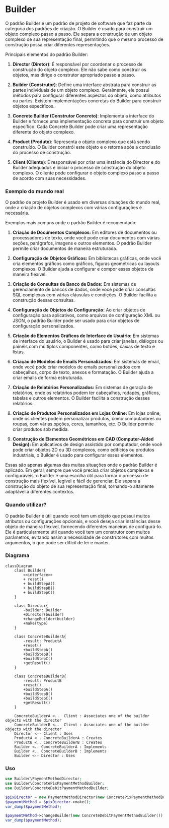 # Builder
O padrão Builder é um padrão de projeto de software que faz parte da categoria dos padrões de criação. O Builder é usado para construir um objeto complexo passo a passo. Ele separa a construção de um objeto complexo de sua representação final, permitindo que o mesmo processo de construção possa criar diferentes representações.

Principais elementos do padrão Builder:
1. **Director (Diretor)**: É responsável por coordenar o processo de construção do objeto complexo. Ele não sabe como construir os objetos, mas dirige o construtor apropriado passo a passo.

2. **Builder (Construtor)**: Define uma interface abstrata para construir as partes individuais de um objeto complexo. Geralmente, ele possui métodos para configurar diferentes aspectos do objeto, como atributos ou partes. Existem implementações concretas do Builder para construir objetos específicos.

3. **Concrete Builder (Construtor Concreto)**: Implementa a interface do Builder e fornece uma implementação concreta para construir um objeto específico. Cada Concrete Builder pode criar uma representação diferente do objeto complexo.

4. **Product (Produto)**: Representa o objeto complexo que está sendo construído. O Builder constrói este objeto e o retorna após a conclusão do processo de construção.

5. **Client (Cliente)**: É responsável por criar uma instância do Director e do Builder adequados e iniciar o processo de construção do objeto complexo. O cliente pode configurar o objeto complexo passo a passo de acordo com suas necessidades.

### Exemplo do mundo real
O padrão de projeto Builder é usado em diversas situações do mundo real, onde a criação de objetos complexos com várias configurações é necessária.

Exemplos mais comuns onde o padrão Builder é recomendado:

1. **Criação de Documentos Complexos:** Em editores de documentos ou processadores de texto, onde você pode criar documentos com várias seções, parágrafos, imagens e outros elementos. O padrão Builder permite criar documentos de maneira estruturada.

2. **Configuração de Objetos Gráficos:** Em bibliotecas gráficas, onde você cria elementos gráficos como gráficos, figuras geométricas ou layouts complexos. O Builder ajuda a configurar e compor esses objetos de maneira flexível.

3. **Criação de Consultas de Banco de Dados:** Em sistemas de gerenciamento de bancos de dados, onde você pode criar consultas SQL complexas com várias cláusulas e condições. O Builder facilita a construção dessas consultas.

4. **Configuração de Objetos de Configuração:** Ao criar objetos de configuração para aplicativos, como arquivos de configuração XML ou JSON, o padrão Builder pode ser usado para criar objetos de configuração personalizados.

5. **Criação de Elementos Gráficos de Interface do Usuário:** Em sistemas de interface do usuário, o Builder é usado para criar janelas, diálogos ou painéis com múltiplos componentes, como botões, caixas de texto e listas.

6. **Criação de Modelos de Emails Personalizados:** Em sistemas de email, onde você pode criar modelos de emails personalizados com cabeçalhos, corpo de texto, anexos e formatação. O Builder ajuda a criar emails de forma estruturada.

7. **Criação de Relatórios Personalizados:** Em sistemas de geração de relatórios, onde os relatórios podem ter cabeçalhos, rodapés, gráficos, tabelas e outros elementos. O Builder facilita a construção desses relatórios.

8. **Criação de Produtos Personalizados em Lojas Online:** Em lojas online, onde os clientes podem personalizar produtos, como computadores ou roupas, com várias opções, cores, tamanhos, etc. O Builder permite criar produtos sob medida.

9. **Construção de Elementos Geométricos em CAD (Computer-Aided Design):** Em aplicativos de design assistido por computador, onde você pode criar objetos 2D ou 3D complexos, como edifícios ou produtos industriais, o Builder é usado para configurar esses elementos.

Essas são apenas algumas das muitas situações onde o padrão Builder é aplicado. Em geral, sempre que você precisa criar objetos complexos e configuráveis, o Builder é uma escolha útil para tornar o processo de construção mais flexível, legível e fácil de gerenciar. Ele separa a construção do objeto de sua representação final, tornando-o altamente adaptável a diferentes contextos.

### Quando utilizar?
O padrão Builder é útil quando você tem um objeto que possui muitos atributos ou configurações opcionais, e você deseja criar instâncias desse objeto de maneira flexível, fornecendo diferentes maneiras de configurá-lo. Ele é particularmente útil quando você tem um construtor com muitos parâmetros, evitando assim a necessidade de construtores com muitos argumentos, o que pode ser difícil de ler e manter.

### Diagrama
```mermaid
classDiagram
    class Builder{
        <<interface>>
        + reset()
        + buildStepA()
        + buildStepB()
        + buildStepC()
    }

    class Director{
        -builder: Builder
        +Director(builder)
        +changeBuilder(builder)
        +make(type)
    }

    class ConcreteBuilderA{
        -result: ProductA
        +reset()
        +buildStepA()
        +buildStepB()
        +buildStepC()
        +getResult()
    }

    class ConcreteBuilderB{
        -result: ProductB
        +reset()
        +buildStepA()
        +buildStepB()
        +buildStepC()
        +getResult()
    }

    ConcreteBuilderA <..  Client : Associates one of the builder objects with the director
    ConcreteBuilderB <..  Client : Associates one of the builder objects with the director
    Director <-- Client : Uses
    ProductA <.. ConcreteBuilderA : Creates
    ProductB <.. ConcreteBuilderB : Creates
    Builder <.. ConcreteBuilderA : Implements
    Builder <.. ConcreteBuilderB : Implements
    Builder <-- Director : Uses
```

### Uso
```php
use Builder\PaymentMethodDirector;
use Builder\ConcretePixPaymentMethodBuilder;
use Builder\ConcreteDebitPaymentMethodBuilder;

$pixDirector = new PaymentMethodDirector(new ConcretePixPaymentMethodBuilder());
$paymentMethod = $pixDirector->make();
var_dump($paymentMethod);

$paymentMethod->changeBuilder(new ConcreteDebitPaymentMethodBuilder())
var_dump($paymentMethod);
```
